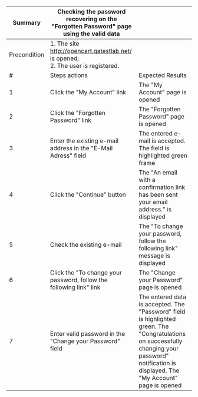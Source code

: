 |Summary|Checking the password recovering on the "Forgotten Password" page using the valid data||
|---|---|---|
|Precondition |1. The site http://opencart.qatestlab.net/ is opened;<br/>2. The user is registered.|
|#|Steps actions|Expected Results|
|1|Click the "My Account" link|The "My Account" page is opened|
|2|Click the "Forgotten Password" link|The "Forgotten Password" page is opened|
|3|Enter the existing e-mail address in the "E-Mail Adress" field|The entered e-mail is accepted. The field is highlighted green frame|
|4|Click the "Continue" button|The "An email with a confirmation link has been sent your email address." is displayed|
|5|Check the existing e-mail|The "To change your password, follow the following link" message is displayed|
|6|Click the "To change your password, follow the following link" link|The "Change your Password" page is opened|
|7|Enter valid password in the "Change your Password" field|The entered data is accepted. The "Password" field is highlighted green. The "Congratulations on successfully changing your password" notification is displayed. The "My Account" page is opened|
